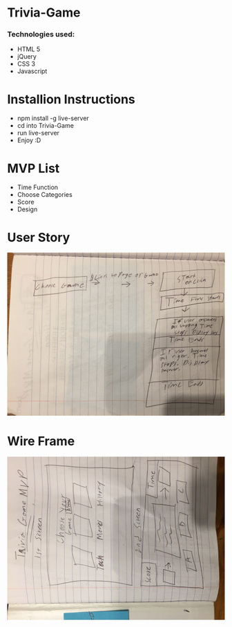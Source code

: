 # Trivia-Game

### Technologies used:
- HTML 5
- jQuery
- CSS 3
- Javascript
# Installion Instructions

- npm install -g live-server
- cd into Trivia-Game
- run live-server
- Enjoy :D

# MVP List
- Time Function
- Choose Categories
- Score
- Design

# User Story
![alt tag](https://github.com/itajenglish/Trivia-Game/blob/master/images/IMG_2764.JPG)

# Wire Frame
![alt tag](https://github.com/itajenglish/Trivia-Game/blob/master/images/IMG_2765.JPG)
